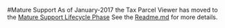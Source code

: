 #Mature Support
As of January-2017 the Tax Parcel Viewer has moved to the [Mature Support Lifecycle Phase](http://links.esri.com/Support/ProductLifeCycle) 
See the [Readme.md](https://github.com/Esri/tax-parcel-viewer/blob/master/README.md) for more details.
